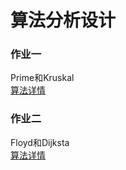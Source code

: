 # 算法分析设计

### 作业一

 Prime和Kruskal  
 [算法详情](https://blog.csdn.net/PaperGangsta/article/details/104571534)

### 作业二
 
 Floyd和Dijksta  
 [算法详情](https://blog.csdn.net/PaperGangsta/article/details/104719091)


